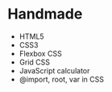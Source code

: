 # Handmade

- HTML5
- CSS3
- Flexbox CSS
- Grid CSS
- JavaScript calculator
- @import, root, var in CSS
